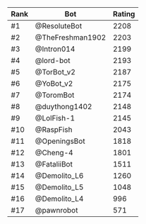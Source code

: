Rank|Bot|Rating
---|---|---
#1|@ResoluteBot|2208
#2|@TheFreshman1902|2203
#3|@Intron014|2199
#4|@lord-bot|2193
#5|@TorBot_v2|2187
#6|@YoBot_v2|2175
#7|@ToromBot|2174
#8|@duythong1402|2148
#9|@LolFish-1|2145
#10|@RaspFish|2043
#11|@OpeningsBot|1818
#12|@Cheng-4|1801
#13|@FataliiBot|1511
#14|@Demolito_L6|1260
#15|@Demolito_L5|1048
#16|@Demolito_L4|996
#17|@pawnrobot|571
